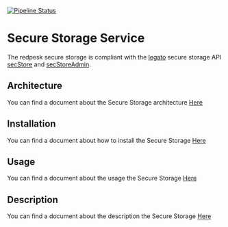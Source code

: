 [![Pipeline Status](https://git.ovh.iot/redpesk/redpesk-addons/secure-storage-binding/badges/master/pipeline.svg)](https://git.ovh.iot/redpesk/redpesk-addons/secure-storage-binding/-/pipelines)


# Secure Storage Service

The redpesk secure storage is compliant with the [legato](https://legato.io/) secure storage API
[secStore](https://github.com/legatoproject/legato-af/blob/master/interfaces/le_secStore.api) and
[secStoreAdmin](https://github.com/legatoproject/legato-af/blob/master/interfaces/secureStorage/secStoreAdmin.api).

## Architecture

You can find a document about the Secure Storage architecture [Here](././docs/1_Architecture.md)

## Installation

You can find a document about how to install the Secure Storage [Here](././docs/./docs/2_Installation.md)

## Usage

You can find a document about the usage the Secure Storage [Here](././docs/./docs/3_Usage.md)

## Description

You can find a document about the description the Secure Storage [Here](././docs/./docs/4_API_description.md)
